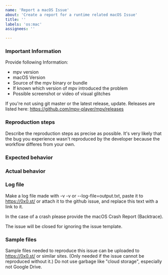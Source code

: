 ```yaml
---
name: 'Report a macOS Issue'
about: 'Create a report for a runtime related macOS Issue'
title: ''
labels: 'os:mac'
assignees: ''

---
```


### Important Information

Provide following Information:
- mpv version
- macOS Version
- Source of the mpv binary or bundle
- If known which version of mpv introduced the problem
- Possible screenshot or video of visual glitches

If you're not using git master or the latest release, update.
Releases are listed here: https://github.com/mpv-player/mpv/releases

### Reproduction steps

Describe the reproduction steps as precise as possible. It's very likely that
the bug you experience wasn't reproduced by the developer because the workflow
differes from your own.

### Expected behavior

### Actual behavior

### Log file

Make a log file made with -v -v or --log-file=output.txt, paste it to
https://0x0.st/ or attach it to the github issue, and replace this text with a
link to it.

In the case of a crash please provide the macOS Crash Report (Backtrace).

The issue will be closed for ignoring the issue template.

### Sample files

Sample files needed to reproduce this issue can be uploaded to https://0x0.st/
or similar sites. (Only needed if the issue cannot be reproduced without it.)
Do not use garbage like "cloud storage", especially not Google Drive.
